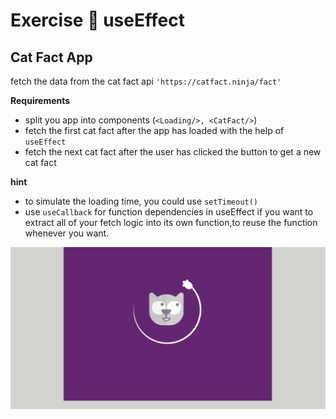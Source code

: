 # Exercise :cartwheeling: useEffect 

## Cat Fact App

fetch the data from the cat fact api `'https://catfact.ninja/fact'`

**Requirements**

- split you app into components (`<Loading/>, <CatFact/>`)
- fetch the first cat fact after the app has loaded with the help of `useEffect`
- fetch the next cat fact after the user has clicked the button to get a new cat fact


**hint**

- to simulate the loading time, you could use `setTimeout()`
- use `useCallback` for function dependencies in useEffect if you want to extract all of your fetch logic into its own function,to reuse the function whenever you want.



![](./src/assets/cat-app.gif)

